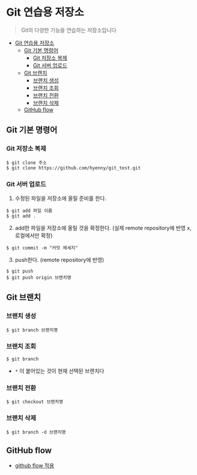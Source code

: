 # Git 연습용 저장소

> Git의 다양한 기능을 연습하는 저장소입니다

- [Git 연습용 저장소](#git-연습용-저장소)
  - [Git 기본 명령어](#git-기본-명령어)
    - [Git 저장소 복제](#git-저장소-복제)
    - [Git 서버 업로드](#git-서버-업로드)
  - [Git 브랜치](#git-브랜치)
    - [브랜치 생성](#브랜치-생성)
    - [브랜치 조회](#브랜치-조회)
    - [브랜치 전환](#브랜치-전환)
    - [브랜치 삭제](#브랜치-삭제)
  - [GitHub flow](#github-flow)

## Git 기본 명령어

### Git 저장소 복제
```
$ git clone 주소
$ git clone https://github.com/hyenny/git_test.git
```

### Git 서버 업로드
1. 수정된 파일을 저장소에 올릴 준비를 한다.
```
$ git add 파일 이름
$ git add .
```

2. add한 파일을 저장소에 올릴 것을 확정한다. (실제 remote repository에 반영 x, 로컬에서만 확정)
```
$ git commit -m "커밋 메세지"
```

3. push한다. (remote repository에 반영)
```
$ git push
$ git push origin 브랜치명
```

## Git 브랜치

### 브랜치 생성
```
$ git branch 브랜치명
```

### 브랜치 조회
```
$ git branch
```
- `*` 이 붙어있는 것이 현재 선택된 브랜치다

### 브랜치 전환
```
$ git checkout 브랜치명
```

### 브랜치 삭제
```
$ git branch -d 브랜치명
```

## GitHub flow
- [github flow 적용](https://github.com/hyenny/git_test/blob/master/docs/github-flow.md)

